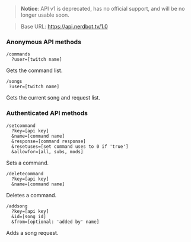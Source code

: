 > **Notice**: API v1 is deprecated, has no official support, and will be no longer usable soon.

> Base URL: https://api.nerdbot.tv/1.0

### Anonymous API methods
    /commands
      ?user=[twitch name] 
Gets the command list.


    /songs
     ?user=[twitch name] 
Gets the current song and request list.

### Authenticated API methods
    /setcommand
      ?key=[api key]
      &name=[command name]
      &response=[command response]
      &resetuses=[set command uses to 0 if 'true']
      &allowfor=[all, subs, mods] 
Sets a command.


    /deletecommand
      ?key=[api key]
      &name=[command name] 
Deletes a command.


    /addsong
      ?key=[api key]
      &id=[song id]
      &from=[optional: 'added by' name] 
Adds a song request.
